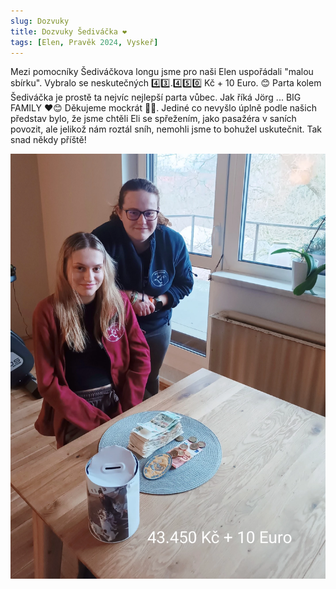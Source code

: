 ```yaml
---
slug: Dozvuky
title: Dozvuky Šediváčka ❤️
tags: [Elen, Pravěk 2024, Vyskeř]
---
```


Mezi pomocníky Šediváčkova longu jsme pro naši Elen uspořádali "malou sbírku". Vybralo se neskutečných 4️⃣3️⃣.4️⃣5️⃣0️⃣ Kč + 10 Euro. 😊 
Parta kolem Šediváčka je prostě ta nejvíc nejlepší parta vůbec. Jak říká Jörg ... BIG FAMILY ❤️😊 Děkujeme mockrát 🥰🙏.
Jediné co nevyšlo úplně podle našich představ bylo, že jsme chtěli Eli se spřežením, jako pasažéra v saních povozit, ale jelikož nám roztál sníh, nemohli jsme to bohužel uskutečnit. Tak snad někdy příště!


![Docusaurus Plushie](./elen.webp)

